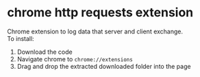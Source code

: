 # chrome http requests extension
Chrome extension to log data that server and client exchange.<br>
To install:

  1. Download the code
  2. Navigate chrome to `chrome://extensions`
  3. Drag and drop the extracted downloaded folder into the page
